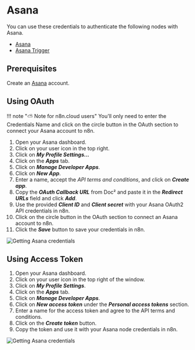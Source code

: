 # Asana

You can use these credentials to authenticate the following nodes with Asana.
- [Asana](/integrations/nodes/n8n-nodes-base.asana/)
- [Asana Trigger](/integrations/trigger-nodes/n8n-nodes-base.asanaTrigger/)


## Prerequisites

Create an [Asana](https://www.Asana.com/) account.

## Using OAuth

!!! note "⛅️ Note for n8n.cloud users"
    You'll only need to enter the Credentials Name and click on the circle button in the OAuth section to connect your Asana account to n8n.


1. Open your Asana dashboard.
2. Click on your user icon in the top right.
3. Click on ***My Profile Settings...***
4. Click on the ***Apps*** tab.
5. Click on ***Manage Developer Apps***.
6. Click on ***New App***.
7. Enter a name, accept the *API terms and conditions*, and click on ***Create app***.
8. Copy the ***OAuth Callback URL*** from Doc² and paste it in the ***Redirect URLs*** field and click ***Add***.
9. Use the provided ***Client ID*** and ***Client secret*** with your Asana OAuth2 API credentials in n8n.
10. Click on the circle button in the OAuth section to connect an Asana account to n8n.
11. Click the ***Save*** button to save your credentials in n8n.

![Getting Asana credentials](/_images/integrations/credentials/asana/using-oauth.gif)

## Using Access Token

1. Open your Asana dashboard.
2. Click on your user icon in the top right of the window.
3. Click on ***My Profile Settings***.
4. Click on the ***Apps*** tab.
5. Click on ***Manage Developer Apps***.
6. Click on ***New access token*** under the ***Personal access tokens*** section.
7. Enter a name for the access token and agree to the API terms and conditions.
8. Click on the ***Create token*** button.
9. Copy the token and use it with your Asana node credentials in n8n.

![Getting Asana credentials](/_images/integrations/credentials/asana/using-access-token.gif)
